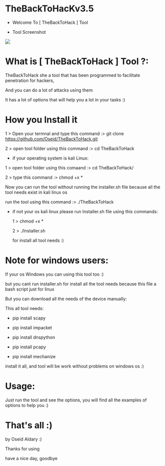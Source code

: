 # TheBackToHacKv3.5


- Welcome To [ TheBackToHack ] Tool

- Tool Screenshot

![](https://scontent.fjrs3-1.fna.fbcdn.net/v/t1.0-9/21557997_160942104488137_5668279833559455614_n.jpg?oh=0f85f62f0b6388ee9eb652c0d5a033af&oe=5A3FCFF2)

# What is [ TheBackToHack ] Tool ?:

TheBackToHack she a tool that has been programmed to facilitate penetration for hackers, 

And you can do a lot of attacks using them

It has a lot of options that will help you a lot in your tasks :)

# How you Install it

1 > Open your termnal and type this command :> git clone https://github.com/Oseid/TheBackToHack.git

2 > open tool folder using this command :> cd TheBackToHack

- if your operating system is kali Linux:

 1 > open tool folder using this comaand :> cd TheBackToHack/
 
 2 > type this command :> chmod +x *
 
Now you can run the tool without running the installer.sh file because all the tool needs exist in kali linux os

run the tool using this command :> ./TheBackToHack

- if not your os kali linux please run Installer.sh file using this commands:

    1 >  chmod +x *
    
    2 > ./Installer.sh 
    
    for install all tool needs :)
                                                                         
                                                                           
# Note for windows users:

If your os Windows you can using this tool too :)

but you cant run installer.sh for install all the tool needs because this file a bash script just for linux

But you can download all the needs of the device manually:

This all tool needs:

- pip install scapy

- pip install impacket

- pip install dnspython

- pip install pcapy

- pip install mechanize

install it all, and tool will be work without problems on windows os :)


# Usage:

Just run the tool and see the options, you will find all the examples of options to help you :)

# That's all :)

by Oseid Aldary :)

Thanks for using 

have a nice day, goodbye
